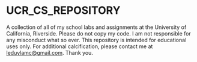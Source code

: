 # UCR_CS_REPOSITORY
A collection of all of my school labs and assignments at the University of California, Riverside.
Please do not copy my code. I am not responsible for any misconduct what so ever. This repository is intended for educational 
uses only. For additional calcification, please contact me at leduylamc@gmail.com. Thank you. 
